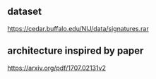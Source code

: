 
## dataset
https://cedar.buffalo.edu/NIJ/data/signatures.rar

## architecture inspired by paper
https://arxiv.org/pdf/1707.02131v2